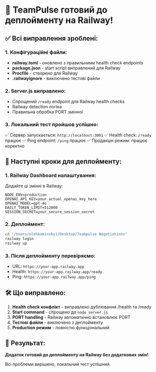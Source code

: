 # 🚂 TeamPulse готовий до деплойменту на Railway!

## ✅ Всі виправлення зроблені:

### 1. Конфігураційні файли:
- **railway.toml** - оновлено з правильними health check endpoints
- **package.json** - start script виправлений для Railway
- **Procfile** - створено для Railway
- **.railwayignore** - виключено тестові файли

### 2. Server.js виправлено:
- Спрощений `/ready` endpoint для Railway health checks
- Railway detection логіка
- Правильна обробка PORT змінної

### 3. Локальний тест пройшов успішно:
✅ Сервер запускається: `http://localhost:3001`
✅ Health check: `/ready` працює
✅ Ping endpoint: `/ping` працює
✅ Продакшн режим: працює коректно

## 🔧 Наступні кроки для деплойменту:

### 1. Railway Dashboard налаштування:
Додайте ці змінні в Railway:
```
NODE_ENV=production
OPENAI_API_KEY=your_actual_openai_key_here
OPENAI_MODEL=gpt-4o
DAILY_TOKEN_LIMIT=512000
SESSION_SECRET=your_secure_session_secret
```

### 2. Деплоймент:
```bash
cd "/Users/olehkaminskyi/Desktop/Teampulse Negotiations"
railway login
railway up
```

### 3. Після деплойменту перевіряємо:
- URL: `https://your-app.railway.app`
- Health: `https://your-app.railway.app/ready`
- Ping: `https://your-app.railway.app/ping`

## 🛠️ Що виправлено:

1. **Health check конфлікт** - виправлено дублювання /health та /ready
2. **Start command** - спрощено до `node server.js`
3. **PORT handling** - Railway автоматично встановлює PORT
4. **Тестові файли** - виключено з деплойменту
5. **Production режим** - повністю функціональний

## 🎯 Результат:
**Додаток готовий до деплойменту на Railway без додаткових змін!**

Всі проблеми вирішено, локальний тест успішний.